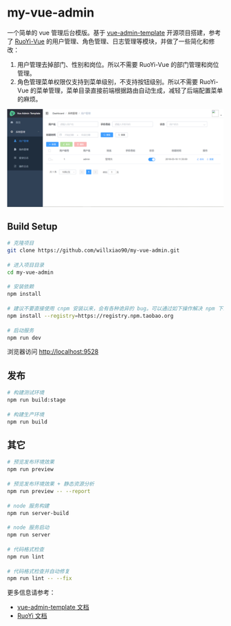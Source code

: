 # my-vue-admin

一个简单的 vue 管理后台模版。基于 [vue-admin-template](https://github.com/PanJiaChen/vue-admin-template) 开源项目搭建，参考了 [RuoYi-Vue](https://gitee.com/y_project/RuoYi-Vue) 的用户管理、角色管理、日志管理等模块，并做了一些简化和修改：
1. 用户管理去掉部门、性别和岗位。所以不需要 RuoYi-Vue 的部门管理和岗位管理。
2. 角色管理菜单权限仅支持到菜单级别，不支持按钮级别。所以不需要 RuoYi-Vue 的菜单管理，菜单目录直接前端根据路由自动生成，减轻了后端配置菜单的麻烦。

![image](https://github.com/willxiao90/my-vue-admin/blob/master/doc/snapshot1.png)

## Build Setup

```bash
# 克隆项目
git clone https://github.com/willxiao90/my-vue-admin.git

# 进入项目目录
cd my-vue-admin

# 安装依赖
npm install

# 建议不要直接使用 cnpm 安装以来，会有各种诡异的 bug。可以通过如下操作解决 npm 下载速度慢的问题
npm install --registry=https://registry.npm.taobao.org

# 启动服务
npm run dev
```

浏览器访问 [http://localhost:9528](http://localhost:9528)

## 发布

```bash
# 构建测试环境
npm run build:stage

# 构建生产环境
npm run build
```

## 其它

```bash
# 预览发布环境效果
npm run preview

# 预览发布环境效果 + 静态资源分析
npm run preview -- --report

# node 服务构建
npm run server-build

# node 服务启动
npm run server

# 代码格式检查
npm run lint

# 代码格式检查并自动修复
npm run lint -- --fix
```

更多信息请参考： 
- [vue-admin-template 文档](https://panjiachen.github.io/vue-element-admin-site/zh/)
- [RuoYi 文档](http://doc.ruoyi.vip/)
